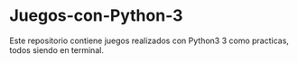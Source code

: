 # Juegos-con-Python-3

Este repositorio contiene juegos realizados con Python3 3 como practicas, todos siendo en terminal.
